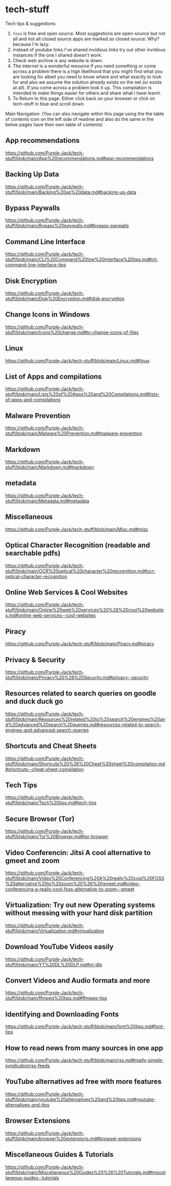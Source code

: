 # tech-stuff
Tech tips &amp; suggestions 

1. ```foss``` is free and open source. Most suggestions are open-source but not all and not all closed source apps are marked as closed source. Why? because I'm lazy.
2. instead of youtube links I've shared invidious links try out other invidious instances if the one I shared doesn't work.
3. Check web archive is any website is down.
5. The internet is a wonderful resource if you need something or come across a problem there is a high likelihood that you might find what you are looking for albeit you need to know where and what exactly to look for and also we assume the solution already exists on the net (or exists at all). If you come across a problem look it up. This compilation is intended to make things easier for others and share what I have learnt.
6. To Return to this page. Either click back on your browser or click on tech-stuff in blue and scroll down.

Main Navigation: (You can also navigate within this page using the the table of contents icon on the left side of readme and also do the same in the below pages have their own table of contents)

## App recommendations
https://github.com/Purple-Jack/tech-stuff/blob/main/App%20recommendations.md#app-recommendations
## Backing Up Data 
https://github.com/Purple-Jack/tech-stuff/blob/main/Backing%20up%20data.md#backing-up-data
## Bypass Paywalls
https://github.com/Purple-Jack/tech-stuff/blob/main/Bypass%20paywalls.md#bypass-paywalls
## Command Line Interface 
https://github.com/Purple-Jack/tech-stuff/blob/main/CLI%20Command%20line%20interface%20tips.md#cli-command-line-interface-tips
## Disk Encryption 
https://github.com/Purple-Jack/tech-stuff/blob/main/Disk%20Encryption.md#disk-encryption
## Change Icons in Windows 
https://github.com/Purple-Jack/tech-stuff/blob/main/Icons%20change.md#to-change-icons-of-files
## Linux
https://github.com/Purple-Jack/tech-stuff/blob/main/Linux.md#linux
## List of Apps and compilations 
https://github.com/Purple-Jack/tech-stuff/blob/main/Lists%20of%20Apps%20and%20Compilations.md#lists-of-apps-and-compilations
## Malware Prevention 
https://github.com/Purple-Jack/tech-stuff/blob/main/Malware%20Prevention.md#malware-prevention
## Markdown  
https://github.com/Purple-Jack/tech-stuff/blob/main/Markdown.md#markdown
## metadata 
https://github.com/Purple-Jack/tech-stuff/blob/main/Metadata.md#metadata
## Miscellaneous
https://github.com/Purple-Jack/tech-stuff/blob/main/Misc.md#misc
## Optical Character Recognition (readable and searchable pdfs) 
https://github.com/Purple-Jack/tech-stuff/blob/main/OCR%20optical%20character%20recognition.md#ocr-optical-character-recognition
## Online Web Services & Cool Websites
https://github.com/Purple-Jack/tech-stuff/blob/main/Online%20web%20services%20%26%20cool%20websites.md#online-web-services--cool-websites
## Piracy 
https://github.com/Purple-Jack/tech-stuff/blob/main/Piracy.md#piracy
## Privacy & Security 
https://github.com/Purple-Jack/tech-stuff/blob/main/Privacy%20%26%20Security.md#privacy--security
## Resources related to search queries on goodle and duck duck go 
https://github.com/Purple-Jack/tech-stuff/blob/main/Resources%20related%20to%20search%20engines%20and%20advanced%20search%20queries.md#resources-related-to-search-engines-and-advanced-search-queries
## Shortcuts and Cheat Sheets
https://github.com/Purple-Jack/tech-stuff/blob/main/Shortcuts%20%26%20Cheat%20sheet%20compilation.md#shortcuts--cheat-sheet-compilation
## Tech Tips
https://github.com/Purple-Jack/tech-stuff/blob/main/Tech%20tips.md#tech-tips
## Secure Browser (Tor)
https://github.com/Purple-Jack/tech-stuff/blob/main/Tor%20Browser.md#tor-browser
## Video Conferencin: Jitsi A cool alternative to gmeet and zoom 
https://github.com/Purple-Jack/tech-stuff/blob/main/Video%20Conferencing%20A%20really%20cool%20FOSS%20alternative%20to%20zoom%20%26%20gmeet.md#video-conferencing-a-really-cool-foss-alternative-to-zoom--gmeet
## Virtualization: Try out new Operating systems without messing with your hard disk partition 
https://github.com/Purple-Jack/tech-stuff/blob/main/Virtualization.md#virtualization
## Download YouTube Videos easily 
https://github.com/Purple-Jack/tech-stuff/blob/main/YT%20DL%20DLP.md#yt-dlp
## Convert Videos and Audio formats and more 
https://github.com/Purple-Jack/tech-stuff/blob/main/ffmpeg%20tips.md#ffmpeg-tips
## Identifying and Downloading Fonts 
https://github.com/Purple-Jack/tech-stuff/blob/main/font%20tips.md#font-tips
## How to read news from many sources in one app
https://github.com/Purple-Jack/tech-stuff/blob/main/rss.md#really-simple-syndicationrss-feeds
## YouTube alternatives ad free with more features
https://github.com/Purple-Jack/tech-stuff/blob/main/youtube%20alternatives%20and%20tips.md#youtube-alternatives-and-tips
## Browser Extensions 
https://github.com/Purple-Jack/tech-stuff/blob/main/browser%20extensions.md#browser-extensions
## Miscellaneous Guides & Tutorials
https://github.com/Purple-Jack/tech-stuff/blob/main/Miscellaneous%20Guides%20%26%20Tutorials.md#miscellaneous-guides--tutorials

